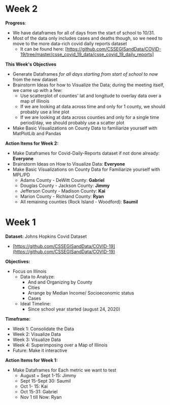 # Week 2 #
__Progress__:
- We have dataframes for all of days from the start of school to 10/31. 
- Most of the data only includes cases and deaths though, so we need to move to the more data-rich covid daily reports dataset
  - It can be found here: [https://github.com/CSSEGISandData/COVID-19/tree/master/csse_covid_19_data/csse_covid_19_daily_reports]

__This Week's Objectives__
- Generate Dataframes *for all days starting from start of school to now* from the new dataset
- Brainstorm Ideas for how to Visualize the Data; during the meeting itself, we came up with a few:
  - Use scatterplot of counties' lat and longitude to overlay data over a map of illinois
  - If we are looking at data across time and only for 1 county, we should probably use a line plot
  - If we are looking at data across counties and only for a single time period/day, we should probably use a scatter plot
- Make Basic Visualizations on County Data to familiarize yourself with MatPlotLib and Pandas

__Action Items for Week 2:__
- Make Dataframes for Covid-Daily-Reports dataset if not done already: __Everyone__
- Brainstorm Ideas on How to Visualize Data: __Everyone__
- Make Basic Visualizations on County Data for Familiarize yourself with MPL/PD
  - Adams County - DeWitt County: __Gabriel__
  - Douglas County - Jackson County: __Jimmy__
  - Jefferson County - Madison County: __Kai__
  - Marion County - Richland County: __Ryan__
  - All remaining counties (Rock Island - Woodford): __Saumil__




#  Week 1 #

__Dataset:__ Johns Hopkins Covid Dataset

- [https://github.com/CSSEGISandData/COVID-19](https://github.com/CSSEGISandData/COVID-19)

__Objectives:__

- Focus on Illinois
  - Data to Analyze:
    - And and Organizing by County
    - Cities
    - Arrange by Median Income/ Socioeconomic status
    - Cases
  - Ideal Timeline:
    - Since school year started (august 24, 2020)

__Timeframe:__

- Week 1: Consolidate the Data
- Week 2: Visualize Data
- Week 3: Visualize Data
- Week 4: Superimposing over a Map of Illinois
- Future: Make it interactive

__Action Items for Week 1:__

- Make Dataframes for Each metric we want to test
  - August + Sept 1-15: Jimmy
  - Sept 15-Sept 30: Saumil
  - Oct 1- 15: Kai
  - Oct 15-31: Gabriel
  - Nov 1 till Now: Ryan
